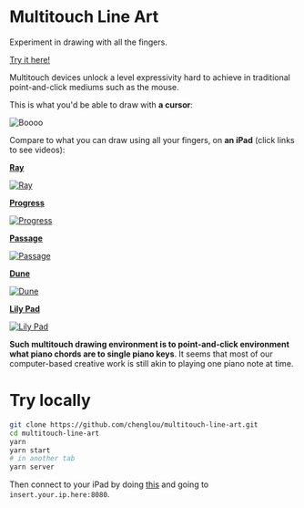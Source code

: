 # Multitouch Line Art

Experiment in drawing with all the fingers.

[Try it here!](https://chenglou.github.io/multitouch-line-art/)

Multitouch devices unlock a level expressivity hard to achieve in traditional point-and-click mediums such as the mouse.

This is what you'd be able to draw with **a cursor**:

![Boooo](https://user-images.githubusercontent.com/1909539/50062299-456e0280-015b-11e9-919e-f77d15cfb5e7.jpeg)

Compare to what you can draw using all your fingers, on **an iPad** (click links to see videos):

[**Ray**](https://vimeo.com/306726498)

[![Ray](https://user-images.githubusercontent.com/1909539/50068313-203cbc80-017a-11e9-93e3-b1b61ef1fbc9.gif)](https://vimeo.com/306726498)

[**Progress**](https://vimeo.com/306726496)

[![Progress](https://user-images.githubusercontent.com/1909539/50068316-20d55300-017a-11e9-9910-7b82c82bf8c1.gif)](https://vimeo.com/306726496)

[**Passage**](https://vimeo.com/306726485)

[![Passage](https://user-images.githubusercontent.com/1909539/50144982-5145eb80-0265-11e9-8241-2e2d212404f5.gif)](https://vimeo.com/306726485)

[**Dune**](https://vimeo.com/306726502)

[![Dune](https://user-images.githubusercontent.com/1909539/50068314-203cbc80-017a-11e9-8203-fc4f1f8ac859.gif)](https://vimeo.com/306726502)

[**Lily Pad**](https://vimeo.com/306726511)

[![Lily Pad](https://user-images.githubusercontent.com/1909539/50068315-20d55300-017a-11e9-83bd-65024273e9e6.gif)](https://vimeo.com/306726511)

**Such multitouch drawing environment is to point-and-click environment what piano chords are to single piano keys**. It seems that most of our computer-based creative work is still akin to playing one piano note at time.

# Try locally

```sh
git clone https://github.com/chenglou/multitouch-line-art.git
cd multitouch-line-art
yarn
yarn start
# in another tab
yarn server
```

Then connect to your iPad by doing [this](https://stackoverflow.com/a/51868342/960178) and going to `insert.your.ip.here:8080`.
